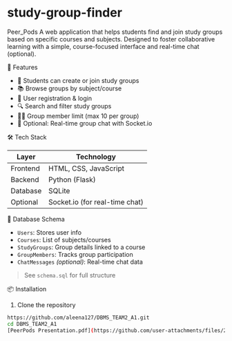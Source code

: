 # study-group-finder
Peer_Pods
A web application that helps students find and join study groups based on specific courses and subjects. Designed to foster collaborative learning with a simple, course-focused interface and real-time chat (optional).

🚀 Features

- 👥 Students can create or join study groups
- 📚 Browse groups by subject/course
- 🔐 User registration & login
- 🔍 Search and filter study groups
- 🧑‍💻 Group member limit (max 10 per group)
- 💬 Optional: Real-time group chat with Socket.io

🛠️ Tech Stack

| Layer      | Technology              |
|------------|--------------------------|
| Frontend   | HTML, CSS, JavaScript    |
| Backend    | Python (Flask)           |
| Database   | SQLite                   |
| Optional   | Socket.io (for real-time chat) |

 🧱 Database Schema

- `Users`: Stores user info
- `Courses`: List of subjects/courses
- `StudyGroups`: Group details linked to a course
- `GroupMembers`: Tracks group participation
- `ChatMessages` *(optional)*: Real-time chat data

> See `schema.sql` for full structure

📦 Installation

1. Clone the repository
```bash
https://github.com/aleena127/DBMS_TEAM2_A1.git
cd DBMS_TEAM2_A1
[PeerPods Presentation.pdf](https://github.com/user-attachments/files/21441321/PeerPods.Presentation.pdf)
